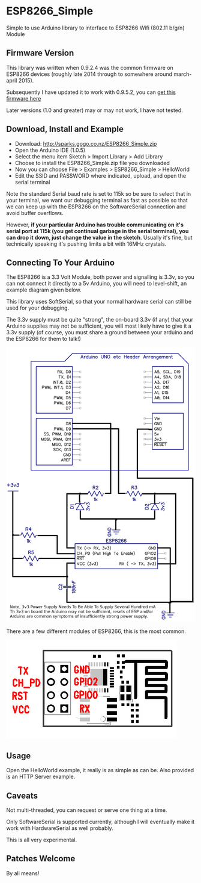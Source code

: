 ESP8266_Simple
===============

Simple to use Arduino library to interface to ESP8266 Wifi (802.11 b/g/n) Module

Firmware Version
----------------

This library was written when 0.9.2.4 was the common firmware on ESP8266 devices (roughly late 2014 through to somewhere around march-april 2015).

Subsequently I have updated it to work with 0.9.5.2, you can [get this firmware here](firmware/README.md)

Later versions (1.0 and greater) may or may not work, I have not tested.

Download, Install and Example
-----------------------------

* Download: http://sparks.gogo.co.nz/ESP8266_Simple.zip
* Open the Arduino IDE (1.0.5)
* Select the menu item Sketch > Import Library > Add Library
* Choose to install the ESP8266_Simple.zip file you downloaded
* Now you can choose File > Examples > ESP8266_Simple > HelloWorld
* Edit the SSID and PASSWORD where indicated, upload, and open the serial terminal
  
Note the standard Serial baud rate is set to 115k so be sure to select that in your terminal, we want our debugging terminal as fast as possible so that we can keep up with the ESP8266 on the SoftwareSerial connection and avoid buffer overflows.

However, **if your particular Arduino has trouble communicating on it's serial port at 115k (you get continual garbage in the serial terminal), you can drop it down, just change the value in the sketch**.  Usually it's fine, but technically speaking it's pushing limits a bit with 16MHz crystals.

Connecting To Your Arduino
--------------------------

The ESP8266 is a 3.3 Volt Module, both power and signalling is 3.3v, so you can not connect it directly to a 5v Arduino, you will need to level-shift, an example diagram given below.

This library uses SoftSerial, so that your normal hardware serial can still be used for your debugging.

The 3.3v supply must be quite "strong", the on-board 3.3v (if any) that your Arduino supplies may not be sufficient, you will most likely have to give it a 3.3v supply (of course, you must share a ground between your arduino and the ESP8266 for them to talk!)

![Example Wiring Diagram for ESP8266 Level Shifted with Zeners to Arduino](arduino-wiring-diagram.jpg?raw=true "Example Wiring Diagram")

There are a few different modules of ESP8266, this is the most common.

![Pinout Of Common (V091) ESP8266 Module](esp8266-091.jpg?raw=true "Pinout Of Common (V091) ESP8266 Module")



Usage
--------------------------

Open the HelloWorld example, it really is as simple as can be.  Also provided is an HTTP Server example.

Caveats
--------------------------

Not multi-threaded, you can request or serve one thing at a time.

Only SoftwareSerial is supported currently, although I will eventually make it work with HardwareSerial as well probably.

This is all very experimental.

Patches Welcome
--------------------------

By all means!


